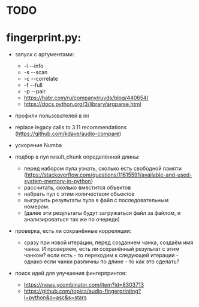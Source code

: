 
TODO
====


# fingerprint.py:

- запуск с аргументами:
  - -i --info
  - -s --scan
  - -c --correlate
  - -f --full
  - -p --pair
  - https://habr.com/ru/company/ruvds/blog/440654/
  - https://docs.python.org/3/library/argparse.html

- профили пользователей в ini
- replace legacy calls to 3.11 recommendations (https://github.com/kdave/audio-compare)
- ускорение Numba
- подбор в пул result_chunk определённой длины:
  - перед набором пула узнать, сколько есть свободной памяти (https://stackoverflow.com/questions/11615591/available-and-used-system-memory-in-python)
  - рассчитать, сколько вместится объектов
  - набрать пул с этим количеством объектов
  - выгрузить результаты пула в файл с последовательным номером.
  - (далее эти результаты будут загружаться файл за файлом, и анализироваться так же по очереди)
- проверка, есть ли сохранённые корреляции:
  - сразу при новой итерации, перед созданием чанка, создаём имя чанка. И проверяем, есть ли сохранённый результат с этим чанком? если есть - то переходим к следующей итерации - однако если чанки различны по длине - то как это сделать?

- поиск идей для улучшения фингерпринтов:
  - https://news.ycombinator.com/item?id=8303713
  - https://github.com/topics/audio-fingerprinting?l=python&o=asc&s=stars